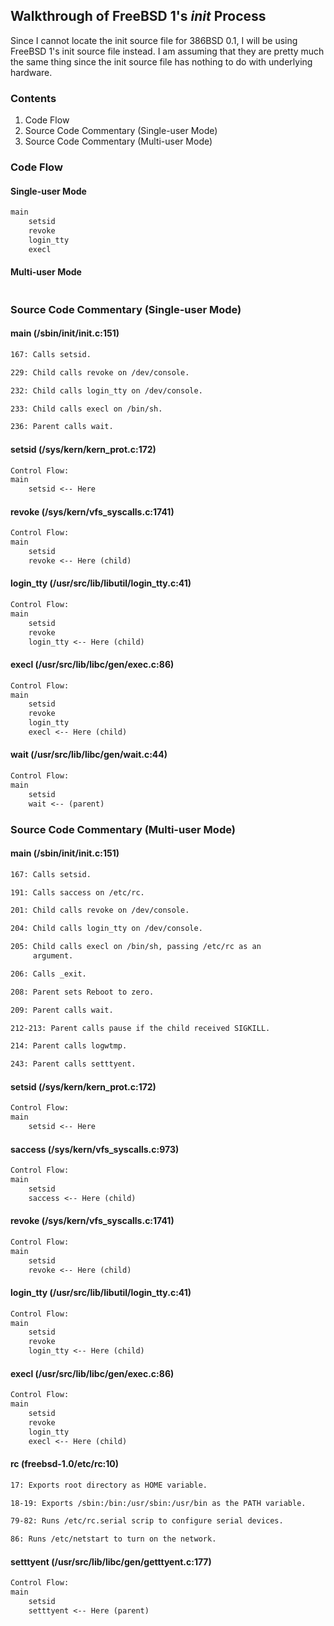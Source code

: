 ## Walkthrough of FreeBSD 1's _init_ Process

Since I cannot locate the init source file for 386BSD 0.1, I will be
using FreeBSD 1's init source file instead. I am assuming that they
are pretty much the same thing since the init source file has nothing
to do with underlying hardware.

### Contents

1. Code Flow
2. Source Code Commentary (Single-user Mode)
3. Source Code Commentary (Multi-user Mode)

### Code Flow

#### Single-user Mode

```txt
main
    setsid
    revoke
    login_tty
    execl
```

#### Multi-user Mode

```txt
```

### Source Code Commentary (Single-user Mode)

#### main (/sbin/init/init.c:151)

```txt
167: Calls setsid.

229: Child calls revoke on /dev/console.

232: Child calls login_tty on /dev/console.

233: Child calls execl on /bin/sh.

236: Parent calls wait.
```

#### setsid (/sys/kern/kern\_prot.c:172)

```txt
Control Flow:
main
    setsid <-- Here
```

#### revoke (/sys/kern/vfs\_syscalls.c:1741)

```txt
Control Flow:
main
    setsid
    revoke <-- Here (child)
```

#### login\_tty (/usr/src/lib/libutil/login\_tty.c:41)

```txt
Control Flow:
main
    setsid
    revoke
    login_tty <-- Here (child)
```

#### execl (/usr/src/lib/libc/gen/exec.c:86)

```txt
Control Flow:
main
    setsid
    revoke
    login_tty
    execl <-- Here (child)
```

#### wait (/usr/src/lib/libc/gen/wait.c:44)

```txt
Control Flow:
main
    setsid
    wait <-- (parent)
```

### Source Code Commentary (Multi-user Mode)

#### main (/sbin/init/init.c:151) 

```txt
167: Calls setsid.

191: Calls saccess on /etc/rc.

201: Child calls revoke on /dev/console.

204: Child calls login_tty on /dev/console.

205: Child calls execl on /bin/sh, passing /etc/rc as an
     argument.

206: Calls _exit.

208: Parent sets Reboot to zero.

209: Parent calls wait.

212-213: Parent calls pause if the child received SIGKILL.

214: Parent calls logwtmp.

243: Parent calls setttyent.


```

#### setsid (/sys/kern/kern\_prot.c:172)

```txt
Control Flow:
main
    setsid <-- Here
```

#### saccess (/sys/kern/vfs\_syscalls.c:973)

```txt
Control Flow:
main
    setsid
    saccess <-- Here (child)
```

#### revoke (/sys/kern/vfs\_syscalls.c:1741)

```txt
Control Flow:
main
    setsid
    revoke <-- Here (child)
```

#### login\_tty (/usr/src/lib/libutil/login\_tty.c:41)

```txt
Control Flow:
main
    setsid
    revoke
    login_tty <-- Here (child)
```

#### execl (/usr/src/lib/libc/gen/exec.c:86)

```txt
Control Flow:
main
    setsid
    revoke
    login_tty
    execl <-- Here (child)
```

#### rc (freebsd-1.0/etc/rc:10)

```txt
17: Exports root directory as HOME variable.

18-19: Exports /sbin:/bin:/usr/sbin:/usr/bin as the PATH variable.

79-82: Runs /etc/rc.serial scrip to configure serial devices.

86: Runs /etc/netstart to turn on the network.


```

#### setttyent (/usr/src/lib/libc/gen/getttyent.c:177)

```txt
Control Flow:
main
    setsid
    setttyent <-- Here (parent)
```

